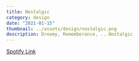 ```yaml
---
title: Nostalgic
category: design
date: "2021-01-15"
thumbnail: ../assets/design/nostalgic.png
description: Dreamy, Rememberance, ...Nostalgic
---
```


<a href = "https://open.spotify.com/playlist/5oAoVBtB0v6ORqSED6hRDj?si=eb7e6cafd3224acb" target="_blank" class = "err">Spotify Link</a>
